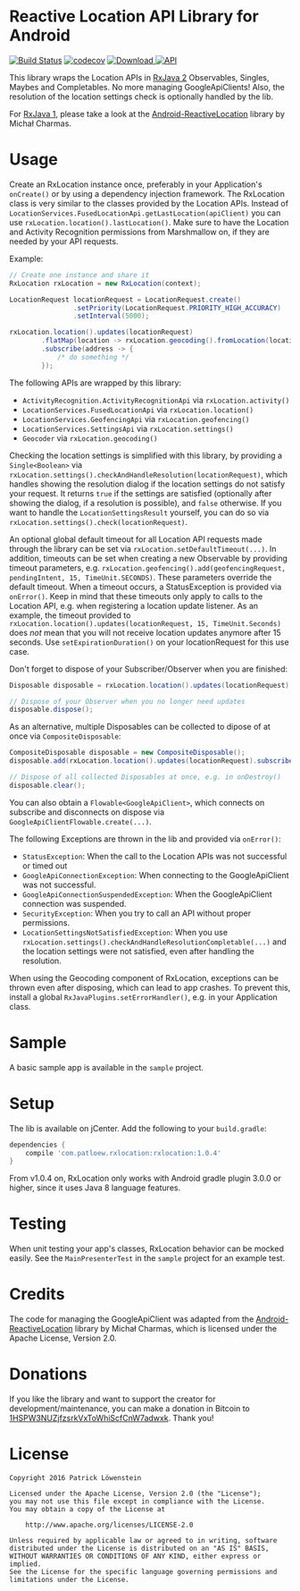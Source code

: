 # Reactive Location API Library for Android

[![Build Status](https://travis-ci.org/patloew/RxLocation.svg?branch=master)](https://travis-ci.org/patloew/RxLocation) [![codecov](https://codecov.io/gh/patloew/RxLocation/branch/master/graph/badge.svg)](https://codecov.io/gh/patloew/RxLocation) [![Download](https://api.bintray.com/packages/patloew/maven/RxLocation/images/download.svg) ](https://bintray.com/patloew/maven/RxLocation/_latestVersion) [![API](https://img.shields.io/badge/API-14%2B-brightgreen.svg?style=flat)](https://android-arsenal.com/api?level=14)

This library wraps the Location APIs in [RxJava 2](https://github.com/ReactiveX/RxJava/tree/2.x) Observables, Singles, Maybes and Completables. No more managing GoogleApiClients! Also, the resolution of the location settings check is optionally handled by the lib.

For [RxJava 1](https://github.com/ReactiveX/RxJava/tree/1.x), please take a look at the [Android-ReactiveLocation](https://github.com/mcharmas/Android-ReactiveLocation) library by Michał Charmas.

# Usage

Create an RxLocation instance once, preferably in your Application's `onCreate()` or by using a dependency injection framework. The RxLocation class is very similar to the classes provided by the Location APIs. Instead of `LocationServices.FusedLocationApi.getLastLocation(apiClient)` you can use `rxLocation.location().lastLocation()`. Make sure to have the Location and Activity Recognition permissions from Marshmallow on, if they are needed by your API requests.

Example:

```java
// Create one instance and share it
RxLocation rxLocation = new RxLocation(context);

LocationRequest locationRequest = LocationRequest.create()
                .setPriority(LocationRequest.PRIORITY_HIGH_ACCURACY)
                .setInterval(5000);

rxLocation.location().updates(locationRequest)
		.flatMap(location -> rxLocation.geocoding().fromLocation(location).toObservable())
		.subscribe(address -> {
			/* do something */
		});
```

The following APIs are wrapped by this library:

* `ActivityRecognition.ActivityRecognitionApi` via `rxLocation.activity()`
* `LocationServices.FusedLocationApi` via `rxLocation.location()`
* `LocationServices.GeofencingApi` via `rxLocation.geofencing()`
* `LocationServices.SettingsApi` via `rxLocation.settings()`
* `Geocoder` via `rxLocation.geocoding()`

Checking the location settings is simplified with this library, by providing a `Single<Boolean>` via `rxLocation.settings().checkAndHandleResolution(locationRequest)`, which handles showing the resolution dialog if the location settings do not satisfy your request. It returns `true` if the settings are satisfied (optionally after showing the dialog, if a resolution is possible), and `false` otherwise. If you want to handle the `LocationSettingsResult` yourself, you can do so via `rxLocation.settings().check(locationRequest)`.

An optional global default timeout for all Location API requests made through the library can be set via `rxLocation.setDefaultTimeout(...)`. In addition, timeouts can be set when creating a new Observable by providing timeout parameters, e.g. `rxLocation.geofencing().add(geofencingRequest, pendingIntent, 15, TimeUnit.SECONDS)`. These parameters override the default timeout. When a timeout occurs, a StatusException is provided via `onError()`. Keep in mind that these timeouts only apply to calls to the Location API, e.g. when registering a location update listener. As an example, the timeout provided to `rxLocation.location().updates(locationRequest, 15, TimeUnit.Seconds)` does *not* mean that you will not receive location updates anymore after 15 seconds. Use `setExpirationDuration()` on your locationRequest for this use case.

Don't forget to dispose of your Subscriber/Observer when you are finished:

```java
Disposable disposable = rxLocation.location().updates(locationRequest).subscribe();

// Dispose of your Observer when you no longer need updates
disposable.dispose();
```

As an alternative, multiple Disposables can be collected to dipose of at once via `CompositeDisposable`:

```java
CompositeDisposable disposable = new CompositeDisposable();
disposable.add(rxLocation.location().updates(locationRequest).subscribe());

// Dispose of all collected Disposables at once, e.g. in onDestroy()
disposable.clear();
```

You can also obtain a `Flowable<GoogleApiClient>`, which connects on subscribe and disconnects on dispose via `GoogleApiClientFlowable.create(...)`.

The following Exceptions are thrown in the lib and provided via `onError()`:

* `StatusException`: When the call to the Location APIs was not successful or timed out
* `GoogleApiConnectionException`: When connecting to the GoogleApiClient was not successful.
* `GoogleApiConnectionSuspendedException`: When the GoogleApiClient connection was suspended.
* `SecurityException`: When you try to call an API without proper permissions.
* `LocationSettingsNotSatisfiedException`: When you use `rxLocation.settings().checkAndHandleResolutionCompletable(...)` and the location settings were not satisfied, even after handling the resolution.

When using the Geocoding component of RxLocation, exceptions can be thrown even after disposing, which can lead to app crashes. To prevent this, install a global `RxJavaPlugins.setErrorHandler()`, e.g. in your Application class.

# Sample

A basic sample app is available in the `sample` project.

# Setup

The lib is available on jCenter. Add the following to your `build.gradle`:

```groovy
dependencies {
    compile 'com.patloew.rxlocation:rxlocation:1.0.4'
}
```

From v1.0.4 on, RxLocation only works with Android gradle plugin 3.0.0 or higher, since it uses Java 8 language features.

# Testing

When unit testing your app's classes, RxLocation behavior can be mocked easily. See the `MainPresenterTest` in the `sample` project for an example test.

# Credits

The code for managing the GoogleApiClient was adapted from the [Android-ReactiveLocation](https://github.com/mcharmas/Android-ReactiveLocation) library by Michał Charmas, which is licensed under the Apache License, Version 2.0.

# Donations

If you like the library and want to support the creator for development/maintenance, you can make a donation in Bitcoin to [1HSPW3NUZjfzsrkVxToWhiScfCnW7adwxk](bitcoin:1HSPW3NUZjfzsrkVxToWhiScfCnW7adwxk). Thank you!

# License

	Copyright 2016 Patrick Löwenstein

	Licensed under the Apache License, Version 2.0 (the "License");
	you may not use this file except in compliance with the License.
	You may obtain a copy of the License at

	    http://www.apache.org/licenses/LICENSE-2.0

	Unless required by applicable law or agreed to in writing, software
	distributed under the License is distributed on an "AS IS" BASIS,
	WITHOUT WARRANTIES OR CONDITIONS OF ANY KIND, either express or implied.
	See the License for the specific language governing permissions and
	limitations under the License.
